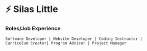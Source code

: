 # ⚡ Silas Little

<div>

<h3>Roles/Job Experience</h3>

```
Software Developer | Website Developer | Coding Instructor | Curriculum Creator| Program Advisor | Project Manager
```
<p border-top="1px solid black"></p>
</div>
<!--
**silas400/silas400** is a ✨ _special_ ✨ repository because its `README.md` (this file) appears on your GitHub profile.

Here are some ideas to get you started:

- 🔭 I’m currently working on ...
- 🌱 I’m currently learning ...
- 👯 I’m looking to collaborate on ...
- 🤔 I’m looking for help with ...
- 💬 Ask me about ...
- 📫 How to reach me: ...
- 😄 Pronouns: ...
- ⚡ Fun fact: ...
-->
